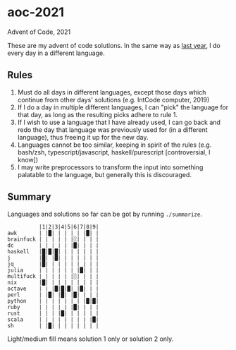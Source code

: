 # aoc-2021
Advent of Code, 2021

These are my advent of code solutions.
In the same way as [last year](https://github.com/dylan-thinnes/aoc-2020), I do every day in a different language.

## Rules

1. Must do all days in different languages, except those days which continue
   from other days' solutions (e.g. IntCode computer, 2019)
2. If I do a day in multiple different languages, I can "pick" the language for
   that day, as long as the resulting picks adhere to rule 1.
3. If I wish to use a language that I have already used, I can go back and redo
   the day that language was previously used for (in a different language),
   thus freeing it up for the new day.
4. Languages cannot be too similar, keeping in spirit of the rules (e.g.
   bash/zsh, typescript/javascript, haskell/purescript [controversial, I know])
5. I may write preprocessors to transform the input into something palatable to
   the language, but generally this is discouraged.

## Summary

Languages and solutions so far can be got by running `./summarize`.

```
          |1|2|3|4|5|6|7|8|9|
awk       | |█| | | | | |█| |
brainfuck | | | | | |░| | | |
dc        | | | | | |█| | | |
haskell   |█|█|█| | | | | | |
j         |█| |█| | | | | | |
jq        |█| | | | | | | | |
julia     | | | | | | |█| | |
multifuck | | | | | |░| | | |
nix       |█| | | | | | | | |
octave    | | |█|█|█| |█| | |
perl      | |█| |█| |█| | | |
python    | | | | | | | |█|█|
ruby      | | | | | |█| | | |
rust      | | | |█| | | | | |
scala     | | | | | | | | |█|
sh        | |█| | | | | | | |
```

Light/medium fill means solution 1 only or solution 2 only.
